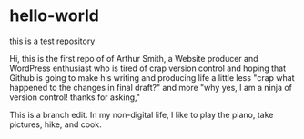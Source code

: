 # hello-world
this is a test repository


Hi, this is the first repo of of Arthur Smith, a Website producer and WordPress enthusiast who is tired of crap version control and hoping that Github is going to make his writing and producing life a little less "crap what happened to the changes in final draft?" and more "why yes, I am a ninja of version control! thanks for asking," 


This is a branch edit. In my non-digital life, I like to play the piano, take pictures, hike, and cook. 
